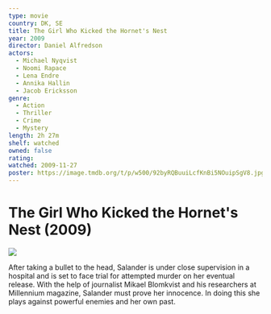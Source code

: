 ```yaml
---
type: movie
country: DK, SE
title: The Girl Who Kicked the Hornet's Nest
year: 2009
director: Daniel Alfredson
actors:
  - Michael Nyqvist
  - Noomi Rapace
  - Lena Endre
  - Annika Hallin
  - Jacob Ericksson
genre:
  - Action
  - Thriller
  - Crime
  - Mystery
length: 2h 27m
shelf: watched
owned: false
rating:
watched: 2009-11-27
poster: https://image.tmdb.org/t/p/w500/92byRQBuuiLcfKnBi5NOuipSgV8.jpg
---
```


# The Girl Who Kicked the Hornet's Nest (2009)

![](https://image.tmdb.org/t/p/w500/92byRQBuuiLcfKnBi5NOuipSgV8.jpg)

After taking a bullet to the head, Salander is under close supervision in a hospital and is set to face trial for attempted murder on her eventual release. With the help of journalist Mikael Blomkvist and his researchers at Millennium magazine, Salander must prove her innocence. In doing this she plays against powerful enemies and her own past.